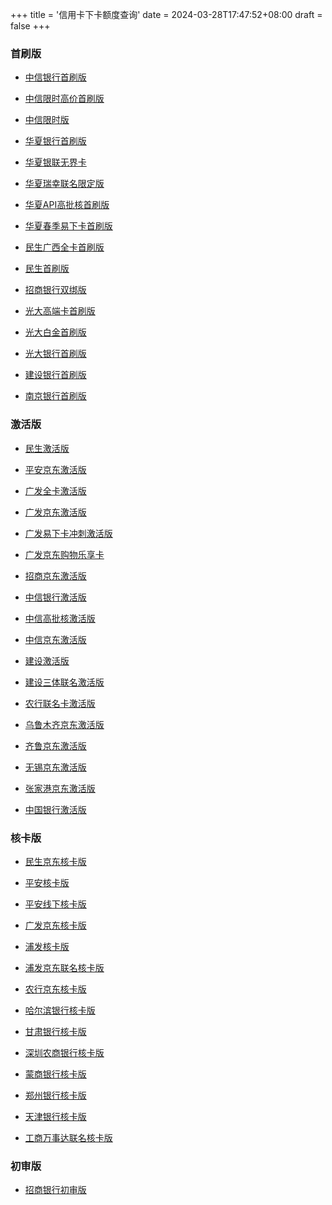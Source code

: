 +++
title = '信用卡下卡额度查询'
date = 2024-03-28T17:47:52+08:00
draft = false
+++

### 首刷版

- [中信银行首刷版](https://credit.yhbyf.com/userInformation?code=DEFBANK300JGSF&referKey=Y01247240&creditId=259&channelId=2&t=0&name=中信银行首刷版)

- [中信限时高价首刷版](https://credit.yhbyf.com/userInformation?code=DEFBANK300LGN2&referKey=Y01247240&creditId=254&channelId=2&t=1&name=中信限时高价首刷版)

- [中信限时版](https://credit.yhbyf.com/userInformation?code=DEFBANK3005NR9&referKey=Y01247240&creditId=280&channelId=2&t=0&name=中信限时版)

- [华夏银行首刷版](https://credit.yhbyf.com/userInformation?code=DEFBANK3004NTA&referKey=Y01247240&creditId=243&channelId=2&t=0&name=华夏银行首刷版)

- [华夏银联无界卡](https://credit.yhbyf.com/userInformation?code=DEFBANK300LGW9&referKey=Y01247240&creditId=281&channelId=2&t=0&name=华夏银联无界卡)

- [华夏瑞幸联名限定版](https://credit.yhbyf.com/userInformation?code=DEFBANK30083HT&referKey=Y01247240&creditId=282&channelId=2&t=0&name=华夏瑞幸联名限定版)

- [华夏API高批核首刷版](https://credit.yhbyf.com/userInformation?code=DEFBANK300FJIG&referKey=Y01247240&creditId=256&channelId=2&t=0&name=华夏API高批核首刷版)

- [华夏春季易下卡首刷版](https://credit.yhbyf.com/userInformation?code=DEFBANK3009PZ5&referKey=Y01247240&creditId=268&channelId=2&t=0&name=华夏春季易下卡首刷版)

- [民生广西全卡首刷版](https://credit.yhbyf.com/userInformation?code=DEFBANK3005C47&referKey=Y01247240&creditId=286&channelId=2&t=0&name=民生广西全卡首刷版)

- [民生首刷版](https://credit.yhbyf.com/userInformation?code=DEFBANK300XPJP&referKey=Y01247240&creditId=262&channelId=2&t=1&name=民生首刷版)

- [招商银行双绑版](https://credit.yhbyf.com/userInformation?code=DEFBANK300WYV7&referKey=Y01247240&creditId=245&channelId=2&t=0&name=招商银行双绑版)

- [光大高端卡首刷版](https://credit.yhbyf.com/userInformation?code=DEFBANK300UR5Z&referKey=Y01247240&creditId=263&channelId=2&t=0&name=光大高端卡首刷版)

- [光大白金首刷版](https://credit.yhbyf.com/userInformation?code=DEFBANK4002FBC&referKey=Y01247240&creditId=258&channelId=2&t=0&name=光大白金首刷版)

- [光大银行首刷版](https://credit.yhbyf.com/userInformation?code=DEFBANK300QDYH&referKey=Y01247240&creditId=205&channelId=2&t=0&name=光大银行首刷版)

- [建设银行首刷版](https://credit.yhbyf.com/userInformation?code=DEFBANK3006S9P&referKey=Y01247240&creditId=237&channelId=2&t=0&name=建设银行首刷版)

- [南京银行首刷版](https://credit.yhbyf.com/userInformation?code=DEFBANK300983N&referKey=Y01247240&creditId=271&channelId=2&t=0&name=南京银行首刷版)

### 激活版

- [民生激活版](https://credit.yhbyf.com/userInformation?code=DEFBANK200209W&referKey=Y01247240&creditId=253&channelId=2&t=1&name=民生激活版)

- [平安京东激活版](https://credit.yhbyf.com/userInformation?code=DEFBANK300C6H6&referKey=Y01247240&creditId=217&channelId=2&t=1&name=平安京东激活版)

- [广发全卡激活版](https://credit.yhbyf.com/userInformation?code=DEFBANK200TVD3&referKey=Y01247240&creditId=176&channelId=2&t=0&name=广发全卡激活版)

- [广发京东激活版](https://credit.yhbyf.com/userInformation?code=DEFBANK200LZU2&referKey=Y01247240&creditId=261&channelId=2&t=1&name=广发京东激活版)

- [广发易下卡冲刺激活版](https://credit.yhbyf.com/userInformation?code=DEFBANK200LZWS&referKey=Y01247240&creditId=265&channelId=2&t=1&name=广发易下卡冲刺激活版)

- [广发京东购物乐享卡](https://credit.yhbyf.com/userInformation?code=DEFBANK200V8NZ&referKey=Y01247240&creditId=285&channelId=2&t=0&name=广发京东购物乐享卡)

- [招商京东激活版](https://credit.yhbyf.com/userInformation?code=DEFBANK200R5SC&referKey=Y01247240&creditId=181&channelId=2&t=0&name=招商京东激活版)

- [中信银行激活版](https://credit.yhbyf.com/userInformation?code=DEFBANK200ZOQC&referKey=Y01247240&creditId=239&channelId=2&t=0&name=中信银行激活版)

- [中信高批核激活版](https://credit.yhbyf.com/userInformation?code=DEFBANK200X874&referKey=Y01247240&creditId=270&channelId=2&t=0&name=中信高批核激活版)

- [中信京东激活版](https://credit.yhbyf.com/userInformation?code=DEFBANK20045GX&referKey=Y01247240&creditId=215&channelId=2&t=0&name=中信京东激活版)

- [建设激活版](https://credit.yhbyf.com/userInformation?code=DEFBANK200U702&referKey=Y01247240&creditId=272&channelId=2&t=0&name=建设激活版)

- [建设三体联名激活版](https://credit.yhbyf.com/userInformation?code=DEFBANK200F27F&referKey=Y01247240&creditId=279&channelId=2&t=0&name=建设三体联名激活版)

- [农行联名卡激活版](https://credit.yhbyf.com/userInformation?code=DEFBANK200IDAQ&referKey=Y01247240&creditId=273&channelId=2&t=0&name=农行联名卡激活版)

- [乌鲁木齐京东激活版](https://credit.yhbyf.com/userInformation?code=DEFBANK200799O&referKey=Y01247240&creditId=214&channelId=2&t=0&name=乌鲁木齐京东激活版)

- [齐鲁京东激活版](https://credit.yhbyf.com/userInformation?code=DEFBANK200ST7J&referKey=Y01247240&creditId=227&channelId=2&t=0&name=齐鲁京东激活版)

- [无锡京东激活版](https://credit.yhbyf.com/userInformation?code=DEFBANK200KH9X&referKey=Y01247240&creditId=228&channelId=2&t=0&name=无锡京东激活版)

- [张家港京东激活版](https://credit.yhbyf.com/userInformation?code=DEFBANK20065AR&referKey=Y01247240&creditId=229&channelId=2&t=0&name=张家港京东激活版)

- [中国银行激活版](https://credit.yhbyf.com/userInformation?code=DEFBANK200UUZZ&referKey=Y01247240&creditId=276&channelId=2&t=0&name=中国银行激活版)

### 核卡版

- [民生京东核卡版](https://credit.yhbyf.com/userInformation?code=DEFBANK800ZD68&referKey=Y01247240&creditId=235&channelId=2&t=1&name=民生京东核卡版)

- [平安核卡版](https://credit.yhbyf.com/userInformation?code=DEFBANK8007XK8&referKey=Y01247240&creditId=275&channelId=2&t=0&name=平安核卡版)

- [平安线下核卡版](https://credit.yhbyf.com/userInformation?code=DEFBANK800TYSS&referKey=Y01247240&creditId=278&channelId=2&t=0&name=平安线下核卡版)

- [广发京东核卡版](https://credit.yhbyf.com/userInformation?code=DEFBANK800G5NA&referKey=Y01247240&creditId=274&channelId=2&t=1&name=广发京东核卡版)

- [浦发核卡版](https://credit.yhbyf.com/userInformation?code=DEFBANK800GT9O&referKey=Y01247240&creditId=260&channelId=2&t=1&name=浦发核卡版)

- [浦发京东联名核卡版](https://credit.yhbyf.com/userInformation?code=DEFBANK8005VU5&referKey=Y01247240&creditId=283&channelId=2&t=0&name=浦发京东联名核卡版)

- [农行京东核卡版](https://credit.yhbyf.com/userInformation?code=DEFBANK800J7MQ&referKey=Y01247240&creditId=242&channelId=2&t=0&name=农行京东核卡版)

- [哈尔滨银行核卡版](https://credit.yhbyf.com/userInformation?code=DEFBANK100W254&referKey=Y01247240&creditId=189&channelId=2&t=0&name=哈尔滨银行核卡版)

- [甘肃银行核卡版](https://credit.yhbyf.com/userInformation?code=DEFBANK100B5G4&referKey=Y01247240&creditId=198&channelId=2&t=0&name=甘肃银行核卡版)

- [深圳农商银行核卡版](https://credit.yhbyf.com/userInformation?code=DEFBANK100LQDL&referKey=Y01247240&creditId=196&channelId=2&t=0&name=深圳农商银行核卡版)

- [蒙商银行核卡版](https://credit.yhbyf.com/userInformation?code=DEFBANK100C49T&referKey=Y01247240&creditId=194&channelId=2&t=0&name=蒙商银行核卡版)

- [郑州银行核卡版](https://credit.yhbyf.com/userInformation?code=DEFBANK100WRQ8&referKey=Y01247240&creditId=195&channelId=2&t=0&name=郑州银行核卡版)

- [天津银行核卡版](https://credit.yhbyf.com/userInformation?code=DEFBANK10081YX&referKey=Y01247240&creditId=210&channelId=2&t=0&name=天津银行核卡版)

- [工商万事达联名核卡版](https://credit.yhbyf.com/userInformation?code=DEFBANK800YWRF&referKey=Y01247240&creditId=244&channelId=2&t=0&name=工商万事达联名核卡版)

### 初审版

- [招商银行初审版](https://credit.yhbyf.com/userInformation?code=CMB100W50Q&referKey=Y01247240&creditId=226&channelId=1&t=0&name=招商银行初审版)
